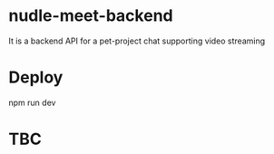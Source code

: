 # nudle-meet-backend
It is a backend API for a pet-project chat supporting video streaming

# Deploy
npm run dev

# TBC
